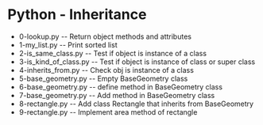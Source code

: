 # Python - Inheritance
- 0-lookup.py -- Return object methods and attributes
- 1-my_list.py -- Print sorted list
- 2-is_same_class.py -- Test if object is instance of a class
- 3-is_kind_of_class.py -- Test if object is instance of class or super class
- 4-inherits_from.py -- Check obj is instance of a class
- 5-base_geometry.py -- Empty BaseGeometry class
- 6-base_geometry.py -- define method in BaseGeometry class
- 7-base_geometry.py -- Add method in BaseGeometry class
- 8-rectangle.py -- Add class Rectangle that inherits from BaseGeometry
- 9-rectangle.py -- Implement area method of rectangle
